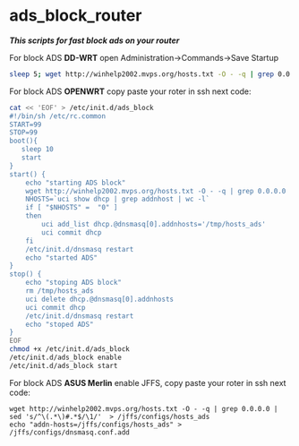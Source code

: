 # ads_block_router

***This scripts for fast block ads on your router***

For block ADS **DD-WRT** open
Administration->Commands->Save Startup
```sh
sleep 5; wget http://winhelp2002.mvps.org/hosts.txt -O - -q | grep 0.0.0.0 | sed 's/^\(.*\)#.*$/\1/' > /etc/hosts; killall -HUP dnsmasq
```


For block ADS **OPENWRT** 
copy paste your roter in ssh next code:
```sh
cat << 'EOF' > /etc/init.d/ads_block
#!/bin/sh /etc/rc.common
START=99
STOP=99
boot(){
   sleep 10
   start
}
start() {
    echo "starting ADS block"
    wget http://winhelp2002.mvps.org/hosts.txt -O - -q | grep 0.0.0.0 | sed 's/^\(.*\)#.*$/\1/'  > /tmp/hosts_ads
    NHOSTS=`uci show dhcp | grep addnhost | wc -l`
    if [ "$NHOSTS" =  "0" ]
    then
        uci add_list dhcp.@dnsmasq[0].addnhosts='/tmp/hosts_ads'
        uci commit dhcp
    fi
    /etc/init.d/dnsmasq restart
    echo "started ADS" 
}
stop() {
    echo "stoping ADS block"
    rm /tmp/hosts_ads
    uci delete dhcp.@dnsmasq[0].addnhosts
    uci commit dhcp
    /etc/init.d/dnsmasq restart
    echo "stoped ADS"
}
EOF
chmod +x /etc/init.d/ads_block
/etc/init.d/ads_block enable
/etc/init.d/ads_block start
```

For block ADS **ASUS Merlin** 
enable JFFS, copy paste your roter in ssh next code:
```
wget http://winhelp2002.mvps.org/hosts.txt -O - -q | grep 0.0.0.0 | sed 's/^\(.*\)#.*$/\1/'  > /jffs/configs/hosts_ads
echo "addn-hosts=/jffs/configs/hosts_ads" > /jffs/configs/dnsmasq.conf.add 
```
